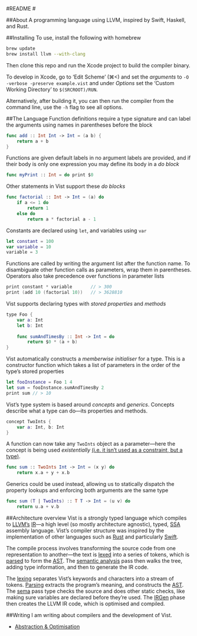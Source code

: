 #README #

##About
A programming language using LLVM, inspired by Swift, Haskell, and Rust.


##Installing
To use, install the following with homebrew
``` bash
brew update
brew install llvm --with-clang
``` 

Then clone this repo and run the Xcode project to build the compiler binary.

To develop in Xcode, go to ‘Edit Scheme’ (⌘<) and set the *arguments* to `-O -verbose -preserve example.vist` and under *Options* set the ‘Custom Working Directory’ to `$(SRCROOT)/RUN`.

Alternatively, after building it, you can then run the compiler from the command line, use the `-h` flag to see all options.


##The Language
Function definitions require a type signature and can label the arguments using names in parentheses before the block
```swift
func add :: Int Int -> Int = (a b) {
    return a + b
}
```
Functions are given default labels in no argument labels are provided, and if their body is only one expression you may define its body in a *do block*
```swift
func myPrint :: Int = do print $0
```

Other statements in Vist support these *do blocks*
```swift
func factorial :: Int -> Int = (a) do
    if a <= 1 do
        return 1
    else do
        return a * factorial a - 1
```

Constants are declared using `let`, and variables using `var`
```swift
let constant = 100
var variable = 10
variable = 3
```

Functions are called by writing the argument list after the function name. To disambiguate other function calls as parameters, wrap them in parentheses. Operators also take precedence over functions in parameter lists
```swift
print constant * variable		// > 300
print (add 10 (factorial 10))	// > 3628810
```

Vist supports declaring types with *stored properties* and *methods*
```swift
type Foo {
    var a: Int
    let b: Int
    
    func sumAndTimesBy :: Int -> Int = do 
        return $0 * (a + b)
}
```

Vist automatically constructs a *memberwise initialiser* for a type. This is a constructor function which takes a list of parameters in the order of the type’s stored properties
```swift
let fooInstance = Foo 1 4
let sum = fooInstance.sumAndTimesBy 2
print sum // > 10
```

Vist’s type system is based around *concepts* and *generics*. Concepts describe what a type can do—its properties and methods.
```swift
concept TwoInts {
    var a: Int, b: Int
}
```

A function can now take any `TwoInts` object as a parameter—here the concept is being used *existentially* [(i.e. it isn’t used as a constraint, but a type)](../Posts/Concepts_and_runtime.md).
```swift
func sum :: TwoInts Int -> Int = (x y) do
    return x.a + y + x.b
```

Generics could be used instead, allowing us to statically dispatch the property lookups and enforcing both arguments are the same type
```swift
func sum (T | TwoInts) :: T T -> Int = (u v) do
	return u.a + v.b
```


##Architecture overview
Vist is a strongly typed language which compiles to [LLVM’s](https://en.wikipedia.org/wiki/LLVM#LLVM_Intermediate_Representation) [IR](http://llvm.org/docs/LangRef.html)—a high level (so mostly architecture agnostic), typed, [SSA](https://en.wikipedia.org/wiki/Static_single_assignment_form) assembly language. Vist’s compiler structure was inspired by the implementation of other languages such as [Rust](https://github.com/rust-lang/rust) and particularly [Swift](https://github.com/apple/swift).

The compile process involves transforming the source code from one representation to another—the text is [lexed](https://en.wikipedia.org/wiki/Lexical_analysis) into a series of tokens, which is [parsed](https://en.wikipedia.org/wiki/Parsing#Computer_languages) to form the [AST](https://en.wikipedia.org/wiki/Abstract_syntax_tree). The [semantic analysis](https://en.wikibooks.org/wiki/Compiler_Construction/Semantic_Analysis) pass then walks the tree, adding type information, and then to generate the IR code.

The [lexing](Vist/Lexer/Lexer.swift) separates Vist’s keywords and characters into a stream of tokens. [Parsing](Vist/AST/Parser.swift) extracts the program’s meaning, and constructs the [AST](Vist/AST/Expr.swift). The [sema](Vist/Sema/TypeProvider.swift) pass type checks the source and does other static checks, like making sure variables are declared before they’re used. The [IRGen](Vist/IRGen/IRGen.swift) phase then creates the LLVM IR code, which is optimised and compiled.


##Writing
I am writing about compilers and the development of Vist.

- [Abstraction & Optimisation](Posts/Abstraction_and_Optimisation.md)


